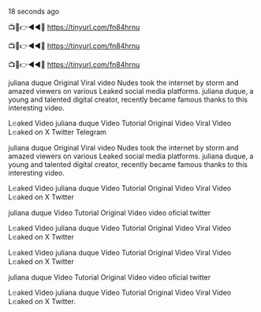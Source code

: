 18 seconds ago

📺📱👉◄◄🔴  https://tinyurl.com/fn84hrnu

📺📱👉◄◄🔴  https://tinyurl.com/fn84hrnu

📺📱👉◄◄🔴  https://tinyurl.com/fn84hrnu

juliana duque Original Viral video Nudes took the internet by storm and amazed viewers on various Leaked social media platforms. juliana duque, a young and talented digital creator, recently became famous thanks to this interesting video.

L𝚎aked Video juliana duque Video Tutorial Original Video Viral Video L𝚎aked on X Twitter Telegram

juliana duque Original Viral video Nudes took the internet by storm and amazed viewers on various Leaked social media platforms. juliana duque, a young and talented digital creator, recently became famous thanks to this interesting video.

L𝚎aked Video juliana duque Video Tutorial Original Video Viral Video L𝚎aked on X Twitter

juliana duque Video Tutorial Original Video video oficial twitter

L𝚎aked Video juliana duque Video Tutorial Original Video Viral Video L𝚎aked on X Twitter

L𝚎aked Video juliana duque Video Tutorial Original Video Viral Video L𝚎aked on X Twitter

juliana duque Video Tutorial Original Video video oficial twitter

L𝚎aked Video juliana duque Video Tutorial Original Video Viral Video L𝚎aked on X Twitter.
